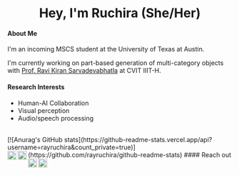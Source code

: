 
<h1 align="center">Hey, I'm Ruchira (She/Her)</h1>

#### About Me

I'm an incoming MSCS student at the University of Texas at Austin.
<p></p>

I'm currently working on part-based generation of multi-category objects with [Prof. Ravi Kiran Sarvadevabhatla](https://ravika.github.io/) at CVIT IIIT-H.

<!-- - 👩‍💻 I’m looking for help in building an **inclusive period tracker** (please reach out if interested) -->

#### Research Interests
- Human-AI Collaboration 
- Visual perception
- Audio/speech processing
<?-- - AI for social good
- Probalistic and variational methods -->
<br>

[![Anurag's GitHub stats](https://github-readme-stats.vercel.app/api?username=rayruchira&count_private=true)](https://github.com/rayruchira/github-readme-stats)


#### Reach out

<a href="https://twitter.com/ruchira_ray">
  <img align="left" alt="Ruchira's Twitter" width="20px" src="https://cdn.jsdelivr.net/npm/simple-icons@v3/icons/twitter.svg" />
</a>
<a href="https://www.instagram.com/ray_ndeer/">
  <img align="left" alt="Ruchira's Instagram" width="20px" src="https://cdn.jsdelivr.net/npm/simple-icons@v3/icons/instagram.svg" />
</a>
<a href="https://www.linkedin.com/in/ruchira-ray-ba012069/">
  <img align="left" alt="Ruchira's LinkedIn" width="20px" src="https://cdn.jsdelivr.net/npm/simple-icons@v3/icons/linkedin.svg" />
</a>
<a href="mailto:ruchiraray99@gmail.com">
  <img align="left" alt="Ruchira's LinkedIn" width="20px" src="https://cdn.jsdelivr.net/npm/simple-icons@3.13.0/icons/gmail.svg" />
</a>









